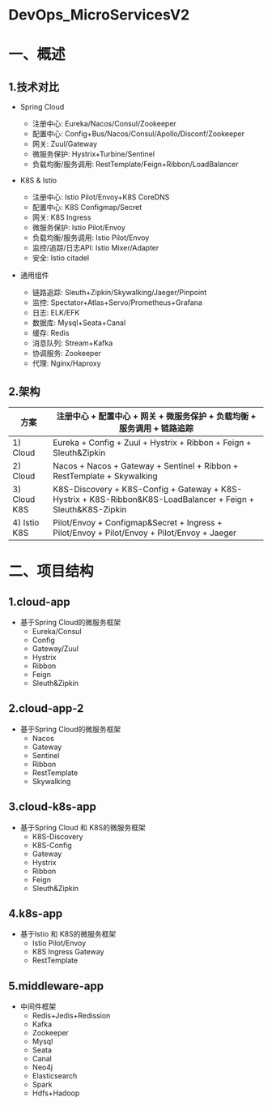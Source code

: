 # DevOps_MicroServicesV2

# 一、概述
## 1.技术对比
- Spring Cloud
  - 注册中心: Eureka/Nacos/Consul/Zookeeper
  - 配置中心: Config+Bus/Nacos/Consul/Apollo/Disconf/Zookeeper
  - 网关: Zuul/Gateway
  - 微服务保护: Hystrix+Turbine/Sentinel
  - 负载均衡/服务调用: RestTemplate/Feign+Ribbon/LoadBalancer

- K8S & Istio
  - 注册中心: Istio Pilot/Envoy+K8S CoreDNS
  - 配置中心: K8S Configmap/Secret
  - 网关: K8S Ingress
  - 微服务保护: Istio Pilot/Envoy
  - 负载均衡/服务调用: Istio Pilot/Envoy
  - 监控/追踪/日志API: Istio Mixer/Adapter
  - 安全: Istio citadel

- 通用组件
  - 链路追踪: Sleuth+Zipkin/Skywalking/Jaeger/Pinpoint
  - 监控: Spectator+Atlas+Servo/Prometheus+Grafana
  - 日志: ELK/EFK
  - 数据库: Mysql+Seata+Canal
  - 缓存: Redis
  - 消息队列: Stream+Kafka
  - 协调服务: Zookeeper
  - 代理: Nginx/Haproxy

## 2.架构
| 方案 | 注册中心 + 配置中心 + 网关 + 微服务保护 + 负载均衡 + 服务调用 + 链路追踪 |
| ------ | ------ |
| 1) Cloud | Eureka + Config + Zuul + Hystrix + Ribbon + Feign + Sleuth&Zipkin |
| 2) Cloud | Nacos + Nacos + Gateway + Sentinel + Ribbon + RestTemplate + Skywalking |
| 3) Cloud K8S | K8S-Discovery + K8S-Config + Gateway + K8S-Hystrix + K8S-Ribbon&K8S-LoadBalancer + Feign + Sleuth&K8S-Zipkin |
| 4) Istio K8S | Pilot/Envoy + Configmap&Secret + Ingress + Pilot/Envoy + Pilot/Envoy + Pilot/Envoy + Jaeger |

# 二、项目结构
## 1.cloud-app
- 基于Spring Cloud的微服务框架
  - Eureka/Consul
  - Config
  - Gateway/Zuul
  - Hystrix
  - Ribbon
  - Feign
  - Sleuth&Zipkin

## 2.cloud-app-2
- 基于Spring Cloud的微服务框架
  - Nacos
  - Gateway
  - Sentinel
  - Ribbon
  - RestTemplate
  - Skywalking

## 3.cloud-k8s-app
- 基于Spring Cloud 和 K8S的微服务框架
  - K8S-Discovery
  - K8S-Config
  - Gateway
  - Hystrix
  - Ribbon
  - Feign
  - Sleuth&Zipkin

## 4.k8s-app
- 基于Istio 和 K8S的微服务框架
  - Istio Pilot/Envoy
  - K8S Ingress Gateway
  - RestTemplate

## 5.middleware-app
- 中间件框架
  - Redis+Jedis+Redission
  - Kafka
  - Zookeeper
  - Mysql
  - Seata
  - Canal
  - Neo4j
  - Elasticsearch
  - Spark
  - Hdfs+Hadoop
